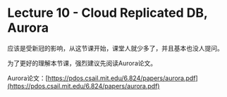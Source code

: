 # Lecture 10 - Cloud Replicated DB, Aurora

应该是受新冠的影响，从这节课开始，课堂人就少多了，并且基本也没人提问。


为了更好的理解本节课，强烈建议先阅读Aurora论文。

Aurora论文：[https://pdos.csail.mit.edu/6.824/papers/aurora.pdf](https://pdos.csail.mit.edu/6.824/papers/aurora.pdf)


